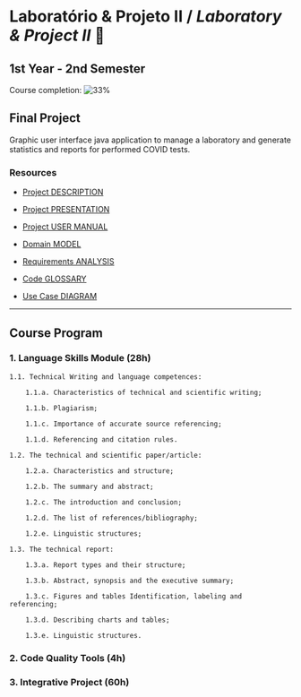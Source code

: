 # Laboratório & Projeto II / *Laboratory & Project II* 🧪

## 1st Year - 2nd Semester

Course completion: ![33%](https://progress-bar.dev/33)

## Final Project

Graphic user interface java application to manage a laboratory and generate statistics and reports for performed COVID tests.

### Resources

- [Project DESCRIPTION](lei-21-s2-1dc-g13\integrativeProjectDescription.pdf)

- [Project PRESENTATION](lei-21-s2-1dc-g13\G13_Final-Presentation.pptx)

- [Project USER MANUAL](lei-21-s2-1dc-g13\G13_User-Manual.docx)

- [Domain MODEL](lei-21-s2-1dc-g13\docs\SprintD\DM.md)

- [Requirements ANALYSIS](lei-21-s2-1dc-g13\docs\SprintD\FURPS.md)

- [Code GLOSSARY](lei-21-s2-1dc-g13\docs\SprintD\Glossary.md)

- [Use Case DIAGRAM](lei-21-s2-1dc-g13\docs\SprintD\UCD.md)

---

## Course Program

### 1. Language Skills Module (28h)

    1.1. Technical Writing and language competences:

        1.1.a. Characteristics of technical and scientific writing;
        
        1.1.b. Plagiarism;
        
        1.1.c. Importance of accurate source referencing;
        
        1.1.d. Referencing and citation rules.

    1.2. The technical and scientific paper/article:
        
        1.2.a. Characteristics and structure;
        
        1.2.b. The summary and abstract;
        
        1.2.c. The introduction and conclusion;
        
        1.2.d. The list of references/bibliography;
        
        1.2.e. Linguistic structures;

    1.3. The technical report:
        
        1.3.a. Report types and their structure;
        
        1.3.b. Abstract, synopsis and the executive summary;
        
        1.3.c. Figures and tables Identification, labeling and referencing;
        
        1.3.d. Describing charts and tables;
        
        1.3.e. Linguistic structures.

### 2. Code Quality Tools (4h)

### 3. Integrative Project (60h)
